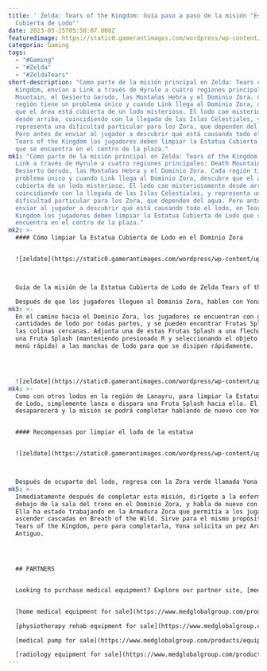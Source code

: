 ```yaml
---
title: ' Zelda: Tears of the Kingdom: Guía paso a paso de la misión "Estatua
  Cubierta de Lodo"'
date: 2023-05-25T05:58:07.008Z
featuredimage: https://static0.gamerantimages.com/wordpress/wp-content/uploads/2023/05/zelda-tears-of-the-kingdom-sludge-covered-statue-clean-splash-fruit-zora-domain.jpg?q=50&fit=contain&w=1140&h=&dpr=1.5
categoria: Gaming
tags:
  - "#Gaming"
  - "#Zelda"
  - "#ZeldaTears"
short-description: "Como parte de la misión principal en Zelda: Tears of the
  Kingdom, envían a Link a través de Hyrule a cuatro regiones principales: Death
  Mountain, el Desierto Gerudo, las Montañas Hebra y el Dominio Zora. Cada
  región tiene un problema único y cuando Link llega al Dominio Zora, descubre
  que el área está cubierta de un lodo misterioso. El lodo cae misteriosamente
  desde arriba, coincidiendo con la llegada de las Islas Celestiales, y
  representa una dificultad particular para los Zora, que dependen del agua.
  Pero antes de enviar al jugador a descubrir qué está causando todo el lodo, en
  Tears of the Kingdom los jugadores deben limpiar la Estatua Cubierta de Lodo
  que se encuentra en el centro de la plaza."
mk1: "Como parte de la misión principal en Zelda: Tears of the Kingdom, envían a
  Link a través de Hyrule a cuatro regiones principales: Death Mountain, el
  Desierto Gerudo, las Montañas Hebra y el Dominio Zora. Cada región tiene un
  problema único y cuando Link llega al Dominio Zora, descubre que el área está
  cubierta de un lodo misterioso. El lodo cae misteriosamente desde arriba,
  coincidiendo con la llegada de las Islas Celestiales, y representa una
  dificultad particular para los Zora, que dependen del agua. Pero antes de
  enviar al jugador a descubrir qué está causando todo el lodo, en Tears of the
  Kingdom los jugadores deben limpiar la Estatua Cubierta de Lodo que se
  encuentra en el centro de la plaza."
mk2: >-
  #### Cómo limpiar la Estatua Cubierta de Lodo en el Dominio Zora


  ![zeldate](https://static0.gamerantimages.com/wordpress/wp-content/uploads/2023/05/2023052409063200_s.jpg?q=50&fit=crop&w=943&dpr=1.5 "zeldate")



  Guía de la misión de la Estatua Cubierta de Lodo de Zelda Tears of the Kingdom: Lanzar, Disparar, Splash de Frutas

  Después de que los jugadores lleguen al Dominio Zora, hablen con Yona, el Zora verde que está hablando con los Zora llamados Chroma y Kira en la plaza frente a la estatua. La estatua reconoce el heroísmo de Sidon y Link, pero está cubierta de lodo. Los Zora tienen un método único para limpiar el lodo: las Frutas Splash. Sin embargo, es solo una solución temporal y cuando Link llega, están agotadas.
mk3: >-
  En el camino hacia el Dominio Zora, los jugadores se encuentran con grandes
  cantidades de lodo por todas partes, y se pueden encontrar Frutas Splash en
  las colinas cercanas. Adjunta una de estas Frutas Splash a una flecha o arroja
  una Fruta Splash (manteniendo presionado R y seleccionando el objeto en el
  menú rápido) a las manchas de lodo para que se disipen rápidamente.




  ![zeldate](https://static0.gamerantimages.com/wordpress/wp-content/uploads/2023/05/2023052409065400_s.jpg?q=50&fit=crop&w=943&dpr=1.5 "zeldate")
mk4: >-
  Como con otros lodos en la región de Lanayru, para limpiar la Estatua Cubierta
  de Lodo, simplemente lanza o dispara una Fruta Splash hacia ella. El lodo
  desaparecerá y la misión se podrá completar hablando de nuevo con Yona.


  #### Recompensas por limpiar el lodo de la estatua


  ![zeldate](https://static0.gamerantimages.com/wordpress/wp-content/uploads/2023/05/2023052409105200_s.jpg?q=50&fit=crop&w=943&dpr=1.5 "zeldate")



  Después de ocuparte del lodo, regresa con la Zora verde llamada Yona para completar la misión. Ella revela que ella y el Príncipe Sidon se van a casar y le dice a Link que la encuentre en la enfermería. Los jugadores no reciben una recompensa monetaria o de objetos por completar la misión de la Estatua Cubierta de Lodo, pero desencadena una serie de eventos que culminan en el reencuentro de Link con el Príncipe Sidon en la cima de una cascada cercana y la obtención de la Armadura Zora.
mk5: >-
  Inmediatamente después de completar esta misión, dirígete a la enfermería,
  debajo de la sala del trono en el Dominio Zora, y habla de nuevo con Yona.
  Ella ha estado trabajando en la Armadura Zora que permitía a los jugadores
  ascender cascadas en Breath of the Wild. Sirve para el mismo propósito en
  Tears of the Kingdom, pero para completarla, Yona solicita un pez Arowana
  Antiguo.




  ## PARTNERS


  Looking to purchase medical equipment? Explore our partner site, [medglobalgroup.com](medglobalgroup.com), for a wide range of options tailored to your needs.


  [home medical equipment for sale](https://www.medglobalgroup.com/products/equipment/patients-and-home)

  [physiotherapy rehab equipment for sale](https://www.medglobalgroup.com/products/equipment/physiotherapy)

  [medical pump for sale](https://www.medglobalgroup.com/products/equipment/pumps)

  [radiology equipment for sale](https://www.medglobalgroup.com/products/equipment/radiology)
---
```

